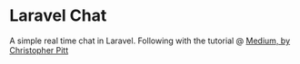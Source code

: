 # Laravel Chat

A simple real time chat in Laravel. Following with the tutorial @ [Medium, by Christopher Pitt](https://medium.com/laravel-4/laravel-4-real-time-chat-eaa550829538)
